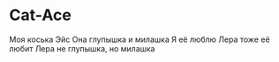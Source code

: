 # Cat-Ace
Моя коська Эйс
Она глупышка и милашка
Я её люблю
Лера тоже её любит
Лера не глупышка, но милашка

